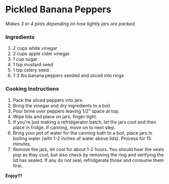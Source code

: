 # Pickled Banana Peppers

*Makes 3 or 4 pints depending on how tightly jars are packed.*

### Ingredients
1. 2 cups white vinegar
2. 2 cups apple cider vinegar
3. 1 cup sugar
4. 1 tsp mustard seed
5. 1 tsp celery seed
6. 1-2 lbs banana peppers seeded and sliced into rings

### Cooking Instructions

1. Pack the sliced peppers into jars.
2. Bring the vinegar and dry ingredients to a boil.
3. Pour brine over peppers leaving 1/2" space at top.
4. Wipe lids and place on jars, finger tight.
5. If you're just making a refridgerator batch, let the jars cool and then place in fridge. If canning, move on to next step.
6. Bring your pot of water for the canning bath to a boil, place jars in boiling water (with 1-2 inches of water above lids). Process for 15 minutes.
7. Remove the jars, let cool for about 1-2 hours. You should hear the seals pop as they cool, but also check by removing the ring and verifying the lid has sealed. If any do not seal, refridgerate those and consume them first.

**Enjoy!!!**

